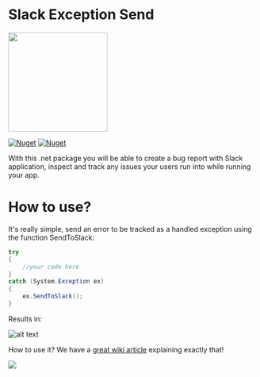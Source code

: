 


# Slack Exception Send

<img width='200' src='https://user-images.githubusercontent.com/5353685/101387243-f1570e00-389c-11eb-8386-f3228235bf6f.png'/>

[![Nuget](https://img.shields.io/nuget/dt/Slack.Exception.Send)](https://www.nuget.org/packages/Slack.Exception.Send)
[![Nuget](https://img.shields.io/nuget/v/Slack.Exception.Send)](https://www.nuget.org/packages/Slack.Exception.Send)

With this .net package you will be able to create a bug report with Slack application, inspect and track any issues your users run into while running your app.


# How to use?
It's really simple, send an error to be tracked as a handled exception using the function SendToSlack:
```csharp
try
{
    //your code here
}
catch (System.Exception ex)
{
    ex.SendToSlack();
}
```
Results in:

![alt text](https://i.imgur.com/Pc0MXIj.png)

How to use it?
We have a [great wiki article](.../wiki) explaining exactly that!


<img src='https://forthebadge.com/images/badges/built-with-love.svg' />





